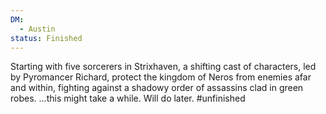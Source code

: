 ```yaml
---
DM:
  - Austin
status: Finished
---
```

Starting with five sorcerers in Strixhaven, a shifting cast of characters, led by Pyromancer Richard, protect the kingdom of Neros from enemies afar and within, fighting against a shadowy order of assassins clad in green robes.
...this might take a while. Will do later.
#unfinished